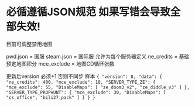 # 必循遵循JSON规范 如果写错会导致全部失效!

目前可调整禁用地图

pwd.json = 国服
steam.json = 国际服
允许为每个服务器定义
ne_credits  = 基础预定地图积分
mce_exclude  = 地图CD循环张数

更新后version 必须+1 否则不同步
样本
`
    {
      "version": 8,
      "data": {
        "ne_credits": 400,
        "mce_exclude": 10,
        "SERVER_TYPE_ZE": {
          "mce_exclude": 55,
          "DisableMaps": [
            "ze_doom3_v2",
            "ze_diddle_v3"
          ]
        },
        "SERVER_TYPE_PROPHUNT": {
          "mce_exclude": 30,
          "DisableMaps": [
            "cs_office",
            "bili27_pack"
          ]
        }
      }
    }
`
